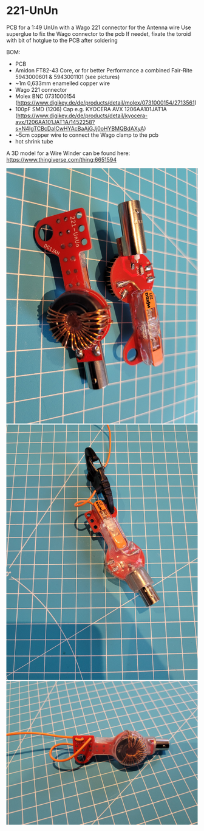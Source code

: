 # 221-UnUn

PCB for a 1:49 UnUn with a Wago 221 connector for the Antenna wire 
Use superglue to fix the Wago connector to the pcb
If needet, fixate the toroid with bit of hotglue to the PCB after soldering

BOM:
- PCB
- Amidon FT82-43 Core, or for better Performance a combined Fair-Rite 5943000601 & 5943001101 (see pictures)
- ~1m 0,633mm enamelled copper wire
- Wago 221 connector
- Molex BNC 0731000154 (https://www.digikey.de/de/products/detail/molex/0731000154/2713561)
- 100pF SMD (1206) Cap e.g. KYOCERA AVX 1206AA101JAT1A (https://www.digikey.de/de/products/detail/kyocera-avx/1206AA101JAT1A/1452258?s=N4IgTCBcDaICwHYAcBaAjGJj0oHYBMQBdAXyA)
- ~5cm copper wire to connect the Wago clamp to the pcb
- hot shrink tube
  

A 3D model for a Wire Winder can be found here:
https://www.thingiverse.com/thing:6651594

![alt text](https://github.com/DG1JAN/221-UnUn/blob/main/Pic1.jpg)
![alt text](https://github.com/DG1JAN/221-UnUn/blob/main/Pic2.jpg)
![alt text](https://github.com/DG1JAN/221-UnUn/blob/main/Pic3.jpg)
